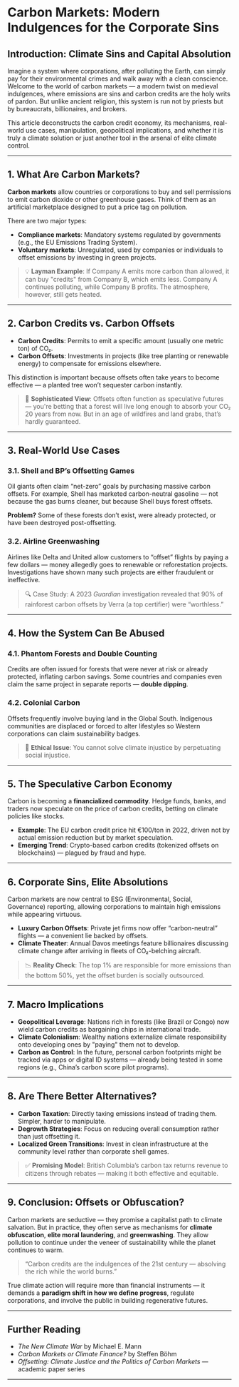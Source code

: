 # Carbon Markets: Modern Indulgences for the Corporate Sins

## Introduction: Climate Sins and Capital Absolution

Imagine a system where corporations, after polluting the Earth, can simply pay for their environmental crimes and walk away with a clean conscience. Welcome to the world of carbon markets — a modern twist on medieval indulgences, where emissions are sins and carbon credits are the holy writs of pardon. But unlike ancient religion, this system is run not by priests but by bureaucrats, billionaires, and brokers.

This article deconstructs the carbon credit economy, its mechanisms, real-world use cases, manipulation, geopolitical implications, and whether it is truly a climate solution or just another tool in the arsenal of elite climate control.

---

## 1. What Are Carbon Markets?

**Carbon markets** allow countries or corporations to buy and sell permissions to emit carbon dioxide or other greenhouse gases. Think of them as an artificial marketplace designed to put a price tag on pollution.

There are two major types:

- **Compliance markets**: Mandatory systems regulated by governments (e.g., the EU Emissions Trading System).
- **Voluntary markets**: Unregulated, used by companies or individuals to offset emissions by investing in green projects.

> 💡 **Layman Example**: If Company A emits more carbon than allowed, it can buy "credits" from Company B, which emits less. Company A continues polluting, while Company B profits. The atmosphere, however, still gets heated.

---

## 2. Carbon Credits vs. Carbon Offsets

- **Carbon Credits**: Permits to emit a specific amount (usually one metric ton) of CO₂.
- **Carbon Offsets**: Investments in projects (like tree planting or renewable energy) to compensate for emissions elsewhere.

This distinction is important because offsets often take years to become effective — a planted tree won’t sequester carbon instantly.

> 🧠 **Sophisticated View**: Offsets often function as speculative futures — you're betting that a forest will live long enough to absorb your CO₂ 20 years from now. But in an age of wildfires and land grabs, that’s hardly guaranteed.

---

## 3. Real-World Use Cases

### 3.1. Shell and BP’s Offsetting Games
Oil giants often claim “net-zero” goals by purchasing massive carbon offsets. For example, Shell has marketed carbon-neutral gasoline — not because the gas burns cleaner, but because Shell buys forest offsets.

**Problem?** Some of these forests don’t exist, were already protected, or have been destroyed post-offsetting.

### 3.2. Airline Greenwashing
Airlines like Delta and United allow customers to “offset” flights by paying a few dollars — money allegedly goes to renewable or reforestation projects. Investigations have shown many such projects are either fraudulent or ineffective.

> 🔍 Case Study: A 2023 *Guardian* investigation revealed that 90% of rainforest carbon offsets by Verra (a top certifier) were “worthless.”

---

## 4. How the System Can Be Abused

### 4.1. Phantom Forests and Double Counting
Credits are often issued for forests that were never at risk or already protected, inflating carbon savings. Some countries and companies even claim the same project in separate reports — **double dipping**.

### 4.2. Colonial Carbon
Offsets frequently involve buying land in the Global South. Indigenous communities are displaced or forced to alter lifestyles so Western corporations can claim sustainability badges.

> 🧨 **Ethical Issue**: You cannot solve climate injustice by perpetuating social injustice.

---

## 5. The Speculative Carbon Economy

Carbon is becoming a **financialized commodity**. Hedge funds, banks, and traders now speculate on the price of carbon credits, betting on climate policies like stocks.

- **Example**: The EU carbon credit price hit €100/ton in 2022, driven not by actual emission reduction but by market speculation.
- **Emerging Trend**: Crypto-based carbon credits (tokenized offsets on blockchains) — plagued by fraud and hype.

---

## 6. Corporate Sins, Elite Absolutions

Carbon markets are now central to ESG (Environmental, Social, Governance) reporting, allowing corporations to maintain high emissions while appearing virtuous.

- **Luxury Carbon Offsets**: Private jet firms now offer “carbon-neutral” flights — a convenient lie backed by offsets.
- **Climate Theater**: Annual Davos meetings feature billionaires discussing climate change after arriving in fleets of CO₂-belching aircraft.

> 📉 **Reality Check**: The top 1% are responsible for more emissions than the bottom 50%, yet the offset burden is socially outsourced.

---

## 7. Macro Implications

- **Geopolitical Leverage**: Nations rich in forests (like Brazil or Congo) now wield carbon credits as bargaining chips in international trade.
- **Climate Colonialism**: Wealthy nations externalize climate responsibility onto developing ones by "paying" them not to develop.
- **Carbon as Control**: In the future, personal carbon footprints might be tracked via apps or digital ID systems — already being tested in some regions (e.g., China’s carbon score pilot programs).

---

## 8. Are There Better Alternatives?

- **Carbon Taxation**: Directly taxing emissions instead of trading them. Simpler, harder to manipulate.
- **Degrowth Strategies**: Focus on reducing overall consumption rather than just offsetting it.
- **Localized Green Transitions**: Invest in clean infrastructure at the community level rather than corporate shell games.

> ✅ **Promising Model**: British Columbia’s carbon tax returns revenue to citizens through rebates — making it both effective and equitable.

---

## 9. Conclusion: Offsets or Obfuscation?

Carbon markets are seductive — they promise a capitalist path to climate salvation. But in practice, they often serve as mechanisms for **climate obfuscation**, **elite moral laundering**, and **greenwashing**. They allow pollution to continue under the veneer of sustainability while the planet continues to warm.

> “Carbon credits are the indulgences of the 21st century — absolving the rich while the world burns.”

True climate action will require more than financial instruments — it demands a **paradigm shift in how we define progress**, regulate corporations, and involve the public in building regenerative futures.

---

## Further Reading

- *The New Climate War* by Michael E. Mann  
- *Carbon Markets or Climate Finance?* by Steffen Böhm  
- *Offsetting: Climate Justice and the Politics of Carbon Markets* — academic paper series

---

